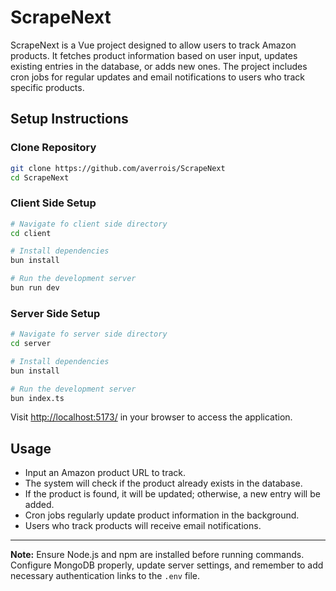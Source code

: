 # ScrapeNext

ScrapeNext is a Vue project designed to allow users to track Amazon products. It fetches product information based on user input, updates existing entries in the database, or adds new ones. The project includes cron jobs for regular updates and email notifications to users who track specific products.

## Setup Instructions

### Clone Repository

```bash
git clone https://github.com/averrois/ScrapeNext
cd ScrapeNext
```

### Client Side Setup

```bash
# Navigate fo client side directory
cd client

# Install dependencies
bun install

# Run the development server
bun run dev
```

### Server Side Setup

```bash
# Navigate fo server side directory
cd server

# Install dependencies
bun install

# Run the development server
bun index.ts
```

Visit [http://localhost:5173/](http://localhost:5173/) in your browser to access the application.

## Usage

- Input an Amazon product URL to track.
- The system will check if the product already exists in the database.
- If the product is found, it will be updated; otherwise, a new entry will be added.
- Cron jobs regularly update product information in the background.
- Users who track products will receive email notifications.

---

**Note:** Ensure Node.js and npm are installed before running commands. Configure MongoDB properly, update server settings, and remember to add necessary authentication links to the `.env` file.
